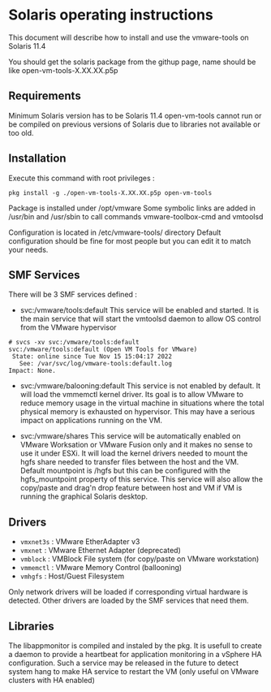 Solaris operating instructions
==============================
This document will describe how to install and use the vmware-tools on Solaris 11.4

You should get the solaris package from the githup page, name should be like open-vm-tools-X.XX.XX.p5p

Requirements
------------
Minimum Solaris version has to be Solaris 11.4
open-vm-tools cannot run or be compiled on previous versions of Solaris due to libraries not available or too old.

Installation
------------
Execute this command with root privileges :
```
pkg install -g ./open-vm-tools-X.XX.XX.p5p open-vm-tools
```
Package is installed under /opt/vmware
Some symbolic links are added in /usr/bin and /usr/sbin to call commands vmware-toolbox-cmd and vmtoolsd

Configuration is located in /etc/vmware-tools/ directory
Default configuration should be fine for most people but you can edit it to match your needs.

SMF Services
------------
There will be 3 SMF services defined :

* svc:/vmware/tools:default
This service will be enabled and started. It is the main service that will start the vmtoolsd daemon to
allow OS control from the VMware hypervisor
```
# svcs -xv svc:/vmware/tools:default
svc:/vmware/tools:default (Open VM Tools for VMware)
 State: online since Tue Nov 15 15:04:17 2022
   See: /var/svc/log/vmware-tools:default.log
Impact: None.
```
* svc:/vmware/balooning:default
This service is not enabled by default. It will load the vmmemctl kernel driver. Its goal is to allow VMware
to reduce memory usage in the virtual machine in situations where the total physical memory is exhausted on
hypervisor. This may have a serious impact on applications running on the VM.

* svc:/vmware/shares
This service will be automatically enabled on VMware Worksation or VMware Fusion only and it makes no sense
to use it under ESXi. It will load the kernel drivers needed to mount the hgfs share needed to transfer files
between the host and the VM. Default mountpoint is /hgfs but this can be configured with the hgfs_mountpoint 
property of this service.
This service will also allow the copy/paste and drag'n drop feature between host and VM if VM is running the
graphical Solaris desktop.

Drivers
-------
* `vmxnet3s` : VMware EtherAdapter v3
* `vmxnet`   : VMware Ethernet Adapter (deprecated)
* `vmblock`  : VMBlock File system (for copy/paste on VMware workstation)
* `vmmemctl` : VMware Memory Control (ballooning)
* `vmhgfs`   : Host/Guest Filesystem

Only network drivers will be loaded if corresponding virtual hardware is detected.
Other drivers are loaded by the SMF services that need them.

Libraries
---------
The libappmonitor is compiled and instaled by the pkg. It is usefull to create a daemon to provide a heartbeat
for application monitoring in a vSphere HA configuration. Such a service may be released in the future to
detect system hang to make HA service to restart the VM (only useful on VMware clusters with HA enabled)
